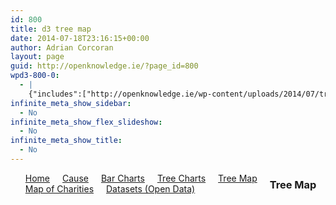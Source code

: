 ```yaml
---
id: 800
title: d3 tree map
date: 2014-07-18T23:16:15+00:00
author: Adrian Corcoran
layout: page
guid: http://openknowledge.ie/?page_id=800
wpd3-800-0:
  - |
    {"includes":["http://openknowledge.ie/wp-content/uploads/2014/07/treemap.css"],"code":"var margin = {top: 40, right: 10, bottom: 10, left: 10},\r\n    width = 900 - margin.left - margin.right,\r\n    height = 500 - margin.top - margin.bottom;\r\n\r\nvar color = d3.scale.category20c();\r\n\r\nvar treemap = d3.layout.treemap()\r\n    .size([width, height])\r\n    .sticky(true)\r\n    .value(function(d) { return d.size; });\r\n\r\nvar div = d3.select(\".wpd3-800-0\").append(\"div\")\r\n    .style(\"position\", \"relative\")\r\n    .style(\"width\", (width + margin.left + margin.right) + \"px\")\r\n    .style(\"height\", (height + margin.top + margin.bottom) + \"px\")\r\n    .style(\"left\", margin.left + \"px\")\r\n    .style(\"top\", margin.top + \"px\");\r\n\r\n// Load the external data and transform\r\nd3.tsv(\"http://openknowledge.ie/wp-content/uploads/2014/07/tree.csv\", function(error, data) {\r\n\t// 1.2 create a name-based map for the nodes\r\n\t\tvar dataMap = data.reduce(function(map, node) {\r\n\t\t\t\tmap[node.name] = node;\r\n\t\t\t\treturn map;\r\n\t\t\t}, {});\r\n\t//\t\talert('name-based map'+JSON.stringify(dataMap));\r\n\t\t\t\r\n\t// 1.3 iteratively add each child to its parents, or to the root array if no parent is found\r\n\t\t\t\tvar treeData = [];\r\n\t\t\t\tdata.forEach(function(node) {\r\n\t\t\t\t // add to parent\r\n\t\t\t\t var parent = dataMap[node.parent];\r\n\t\t\t\t if (parent) {\r\n\t\t\t\t  // create child array if it doesn't exist\r\n\t\t\t\t  (parent.children || (parent.children = []))\r\n\t\t\t\t   // add node to child array\r\n\t\t\t\t   .push(node);\r\n\t\t\t\t } else {\r\n\t\t\t\t  // parent is null or missing\r\n\t\t\t\t  treeData.push(node);\r\n\t\t\t\t }\r\n\t\t\t\t});\r\n\t//  1.4 Confirm TreeData is in the correct format\r\n\t//\t\t\talert(JSON.stringify(treeData));\r\n//\t$(\"#ac\").html(JSON.stringify(treeData[0]));\r\n\t\r\n//d3.json(\"../json/flare.json\", function(error, root) {\r\n  var node = div.datum(treeData[0]).selectAll(\".node\")\r\n      .data(treemap.nodes)\r\n    .enter().append(\"div\")\r\n      .attr(\"class\", \"node\")\r\n      .call(position)\r\n      .style(\"background\", function(d) { return d.children ? color(d.name) : null; })\r\n      .text(function(d) { return d.children ? null : d.name; });\r\n\r\n  d3.selectAll(\"input\").on(\"change\", function change() {\r\n    var value = this.value === \"count\"\r\n        ? function() { return 1; }\r\n        : function(d) { return d.size; };\r\n\r\n    node\r\n        .data(treemap.value(value).nodes)\r\n      .transition()\r\n        .duration(1500)\r\n        .call(position);\r\n  });\r\n\r\n  function position() {\r\n  this.style(\"left\", function(d) { return d.x + \"px\"; })\r\n      .style(\"top\", function(d) { return d.y + \"px\"; })\r\n      .style(\"width\", function(d) { return Math.max(0, d.dx - 1) + \"px\"; })\r\n      .style(\"height\", function(d) { return Math.max(0, d.dy - 1) + \"px\"; });\r\n}\r\n\r\n  });\r\n"}
infinite_meta_show_sidebar:
  - No
infinite_meta_show_flex_slideshow:
  - No
infinite_meta_show_title:
  - No
---
```

<ul id="menu">
  <li style="float:left;display:inline;padding-right: 20px;">
    <a href="chy-04">Home</a>
  </li>
  <li style="float:left;display:inline;padding-right: 20px;">
    <a href="chy-02-test">Cause</a>
  </li>
  <li style="float:left;display:inline;padding-right: 20px;">
    <a href="chy-06">Bar Charts</a>
  </li>
  <li style="float:left;display:inline;padding-right: 20px;">
    <a href="d3-tree-chart">Tree Charts</a>
  </li>
  <li style="float:left;display:inline;padding-right: 20px;">
    <a href="d3-tree-map">Tree Map</a>
  </li>
  <li style="float:left;display:inline;padding-right: 20px;">
    <a href="chy-07">Map of Charities</a>
  </li>
  <li style="float:left;display:inline;padding-right: 20px;">
    <a href="chy-01-charity">Datasets (Open Data)</a>
  </li>
</ul>



### Tree Map

<link type="text/css" rel="Stylesheet" href='http://openknowledge.ie/wp-content/uploads/2014/07/treemap.css' />

<div class="wpd3-800-0">
</div>